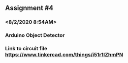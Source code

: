 ## Assignment #4 
### <Ree Johndave N. Dignos >
### <8/2/2020 8:54AM>
### Arduino Object Detector

### Link to circuit file https://www.tinkercad.com/things/i51r1IZhmPN